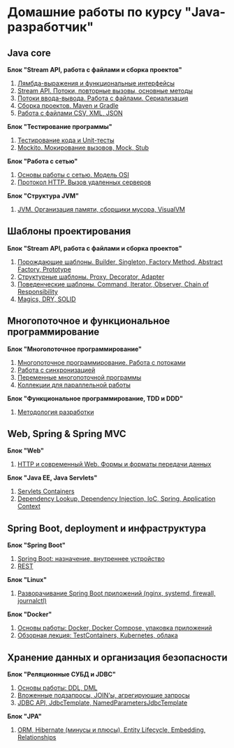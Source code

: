 # Домашние работы по курсу "Java-разработчик"
## Java core
**Блок "Stream API, работа с файлами и сборка проектов"**
1. [Лямбда-выражения и функциональные интерфейсы](https://github.com/MariaDikul/worker)
2. [Stream API. Потоки, повторные вызовы, основные методы](https://github.com/MariaDikul/population-census)
3. [Потоки ввода-вывода. Работа с файлами. Сериализация](https://github.com/MariaDikul/files-hw)
4. [Сборка проектов. Maven и Gradle](https://github.com/MariaDikul/builders-hw)
5. [Работа с файлами CSV, XML, JSON](https://github.com/MariaDikul/converter-to-JSON)

**Блок "Тестирование программы"**
1. [Тестирование кода и Unit-тесты](https://github.com/MariaDikul/junit-hw)
2. [Mockito. Мокирование вызовов, Mock, Stub](https://github.com/MariaDikul/healthcare-service)

**Блок "Работа с сетью"**
1. [Основы работы с сетью. Модель OSI](https://github.com/MariaDikul/server)
2. [Протокол HTTP. Вызов удаленных серверов](https://github.com/MariaDikul/api-nasa)

**Блок "Структура JVM"**
1. [JVM. Организация памяти, сборщики мусора, VisualVM](https://github.com/MariaDikul/JVM-homework)
  
## Шаблоны проектирования
**Блок "Stream API, работа с файлами и сборка проектов"**
1. [Порождающие шаблоны. Builder, Singleton, Factory Method, Abstract Factory, Prototype](https://github.com/MariaDikul/creational)
2. [Структурные шаблоны. Proxy, Decorator, Adapter](https://github.com/MariaDikul/bin-operations)
3. [Поведенческие шаблоны. Command, Iterator, Observer, Chain of Responsibility](https://github.com/MariaDikul/infinite-iteration)
4. [Magics, DRY, SOLID](https://github.com/MariaDikul/shop)

  
## Многопоточное и функциональное программирование
**Блок "Многопоточное программирование"**
1. [Многопоточное программирование. Работа с потоками](https://github.com/MariaDikul/aab)
2. [Работа с синхронизацией](https://github.com/MariaDikul/delivery)
3. [Переменные многопоточной программы](https://github.com/MariaDikul/nickname-generation)
4. [Коллекции для параллельной работы](https://github.com/MariaDikul/analyzer)

**Блок "Функциональное программирование, TDD и DDD"**
1. [Методология разработки](https://github.com/MariaDikul/phone-book-for-multithreading)

  
## Web, Spring & Spring MVC
**Блок "Web"**
1. [HTTP и современный Web. Формы и форматы передачи данных](https://github.com/MariaDikul/refactoring-new)

**Блок "Java EE, Java Servlets"**
1. [Servlets Containers](https://github.com/MariaDikul/04_serlvets)
2. [Dependency Lookup, Dependency Injection, IoC, Spring, Application Context](https://github.com/MariaDikul/04_serlvets/tree/feature/di-java)
  
## Spring Boot, deployment и инфраструктура
**Блок "Spring Boot"**
1. [Spring Boot: назначение, внутреннее устройство](https://github.com/MariaDikul/demoBoot#:~:text=%D0%97%D0%B0%D0%B4%D0%B0%D1%87%D0%B0%20%D0%B8%D0%B7%20%D1%83%D1%80%D0%BE%D0%BA%D0%B0%20%22Spring,github.com/MariaDikul/demoBoot)
2. [REST](https://github.com/MariaDikul/authorization-service?tab=readme-ov-file#:~:text=%D0%97%D0%B0%D0%B4%D0%B0%D1%87%D0%B0%20%D0%B8%D0%B7%20%D1%83%D1%80%D0%BE%D0%BA%D0%B0%20%22REST,com/MariaDikul/authorization%2Dservice)

**Блок "Linux"**
1. [Разворачивание Spring Boot приложений (nginx, systemd, firewall, journalctl)](https://github.com/MariaDikul/authorization-service?tab=readme-ov-file#:~:text=%D0%97%D0%B0%D0%B4%D0%B0%D1%87%D0%B0%20%D0%B8%D0%B7%20%D1%83%D1%80%D0%BE%D0%BA%D0%B0%20%22%D0%A0%D0%B0%D0%B7%D0%B2%D0%BE%D1%80%D0%B0%D1%87%D0%B8%D0%B2%D0%B0%D0%BD%D0%B8%D0%B5,D1%258F%2520nginx.txt)

**Блок "Docker"**
1. [Основы работы: Docker, Docker Compose, упаковка приложений](https://github.com/MariaDikul/authorization-service?tab=readme-ov-file#:~:text=%D0%97%D0%B0%D0%B4%D0%B0%D1%87%D0%B0%20%D0%B8%D0%B7%20%D1%83%D1%80%D0%BE%D0%BA%D0%B0%20%22%D0%9E%D1%81%D0%BD%D0%BE%D0%B2%D1%8B,Dockerfile%20docker%2Dcompose)
2. [Обзорная лекция: TestContainers, Kubernetes, облака](https://github.com/MariaDikul/demoBoot#:~:text=%D0%97%D0%B0%D0%B4%D0%B0%D1%87%D0%B0%20%D0%B8%D0%B7%20%D1%83%D1%80%D0%BE%D0%BA%D0%B0%20%22%D0%9E%D0%B1%D0%B7%D0%BE%D1%80%D0%BD%D0%B0%D1%8F,netology/demoboot/DemoBootApplicationTests.java)
  

## Хранение данных и организация безопасности  
**Блок "Реляционные СУБД и JDBC"**
1. [Основы работы: DDL, DML](https://github.com/MariaDikul/JDATA-homework1)
2. [Вложенные подзапросы, JOIN'ы, агрегирующие запросы](https://github.com/MariaDikul/JDATA-homework2)
3. [JDBC API, JdbcTemplate, NamedParametersJdbcTemplate](https://github.com/MariaDikul/JDATA-homework3-1)

**Блок "JPA"**
1. [ORM, Hibernate (минусы и плюсы), Entity Lifecycle, Embedding, Relationships](https://github.com/MariaDikul/HibernateHW)

